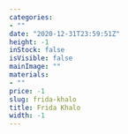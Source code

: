 ```yaml
---
categories:
- ""
date: "2020-12-31T23:59:51Z"
height: -1
inStock: false
isVisible: false
mainImage: ""
materials:
- ""
price: -1
slug: frida-khalo
title: Frida Khalo
width: -1
---
```


